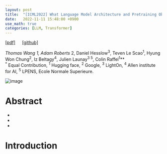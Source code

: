 ```yaml
---
layout: post
title:  "[ICML2022] What Language Model Architecture and Pretraining Objective Work Best for Zero-Shot Generalization?"
date:   2022-11-11 15:48:00 +0900
use_math: true
categories: [LLM, Transformer]
---
```

[[pdf]](https://proceedings.mlr.press/v162/wang22u/wang22u.pdf)  &emsp;
[[github]](https://github.com/bigscience-workshop/architecture-objective) <br>

**Thomas Wang<sup>* 1</sup>, Adam Roberts<sup>* 2</sup>, Daniel Hesslow<sup>3</sup>, Teven Le Scao<sup>1</sup>, Hyung Won Chung<sup>2</sup>, Iz Beltagy<sup>4</sup>, Julien Launay<sup>3 5</sup>, Colin Raffel<sup>1</sup>**
<br><sup>*</sup> Equal Contribution, <sup>1</sup> Hugging face, <sup>2</sup> Google, <sup>3</sup> LightOn, <sup>4</sup> Allen institute for AI, <sup>5</sup> LPENS, Ecole Normale Superieure.   &emsp; 

![image](https://user-images.githubusercontent.com/42200027/201280889-750c58c2-b68b-4b58-9f82-2feb39f72b08.png)

# Abstract
-
-
-

# Introduction
